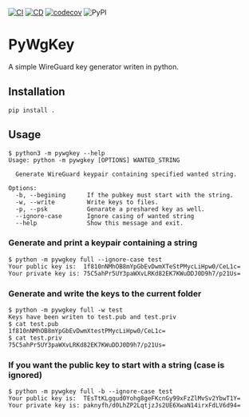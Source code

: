 [![CI](https://github.com/polluxtroy3758/pywgkey/actions/workflows/ci.yml/badge.svg?branch=main)](https://github.com/polluxtroy3758/pywgkey/actions/workflows/ci.yml) [![CD](https://github.com/polluxtroy3758/pywgkey/actions/workflows/cd.yml/badge.svg)](https://github.com/polluxtroy3758/pywgkey/actions/workflows/cd.yml) [![codecov](https://codecov.io/gh/polluxtroy3758/pywgkey/branch/main/graph/badge.svg?token=Y6Y7A1DP0B)](https://codecov.io/gh/polluxtroy3758/pywgkey) ![PyPI](https://img.shields.io/pypi/v/pywgkey)

# PyWgKey

A simple WireGuard key generator writen in python.

## Installation

```
pip install .
```

## Usage

```console
$ python3 -m pywgkey --help
Usage: python -m pywgkey [OPTIONS] WANTED_STRING

  Generate WireGuard keypair containing specified wanted string.

Options:
  -b, --begining      If the pubkey must start with the string.
  -w, --write         Write keys to files.
  -p, --psk           Genarate a preshared key as well.
  --ignore-case       Ignore casing of wanted string
  --help              Show this message and exit.
```

### Generate and print a keypair containing a string

```console
$ python -m pywgkey full --ignore-case test
Your public key is:  1f810nNMhOB8mYpGbEvDwmXTeStPMycLiHpw0/CeL1c=
Your private key is: 75C5ahPr5UY3paWXvLRKd82EK7KWuDDJ0D9h7/p21Us=
```

### Generate and write the keys to the current folder

```console
$ python -m pywgkey full -w test
Keys have been writen to test.pub and test.priv
$ cat test.pub
1f810nNMhOB8mYpGbEvDwmXtestPMycLiHpw0/CeL1c=
$ cat test.priv
75C5ahPr5UY3paWXvLRKd82EK7KWuDDJ0D9h7/p21Us=
```

### If you want the public key to **start** with a string (case is ignored)

```console
$ python -m pywgkey full -b --ignore-case test
Your public key is:  TEsTtKLgqud0Yohg8geFKcnGy99xFzZlMvSv2YbwT1Y=
Your private key is: paknyfh/d0LhZP2LqtjzJs2UE6XwaN14irxFdLV6d94=
```
